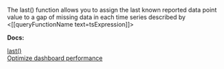 The last() function allows you to assign the last known reported data point value to a gap of missing data in each time series described by <[[queryFunctionName text=tsExpression]]>

**Docs:**

[last()](https://docs.wavefront.com/ts_last.html)<br>
[Optimize dashboard performance](https://docs.wavefront.com/ui_dashboards.html#ensure-optimal-dashboard-performance)
